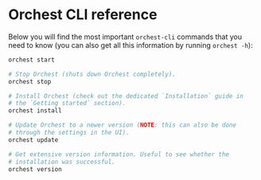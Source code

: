 # Orchest CLI reference

Below you will find the most important `orchest-cli` commands that you need to know (you can also get all this
information by running `orchest -h`):

```sh
orchest start

# Stop Orchest (shuts down Orchest completely).
orchest stop

# Install Orchest (check out the dedicated `Installation` guide in
# the `Getting started` section).
orchest install

# Update Orchest to a newer version (NOTE: this can also be done
# through the settings in the UI).
orchest update

# Get extensive version information. Useful to see whether the
# installation was successful.
orchest version
```
